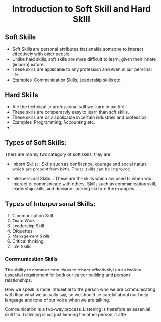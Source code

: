 # <center>Introduction to Soft Skill and Hard Skill</center>

## Soft Skills
- Soft Skills are personal attributes that enable someone to interact effectively with other people.
- Unlike hard skills, soft skills are more difficult to learn, given their innate (in born) nature.
- These skills are applicable to any profession and even in our personal life.
- Examples: Communication Skills, Leadership skills etc.
## Hard Skills
- Are the technical or professional skill we learn in our life.
- These skills are comperativly easy to learn than soft skills.
- These skills are only applicable in certain industries and profession.
- Examples: Programming, Accounting etc.
- 
## Types of Soft Skills:
There are mainly two category of soft skills, they are:
- Inborn Skills:
	: Skills such as confidence, courage and social nature which are present from birth. These skills can be improved.
  
- Interpersonal Skills:
	: These are the skills which are used to when you interact or communicate with others. Skills such as communication skill, leadership skills, and decision- making skill are the examples.

## Types of Interpersonal Skills:
 1. Communication Skill
 2. Team Work
 3. Leadership Skill
 4. Etiquettes
 5. Management Skills
 6. Critical thinking
 7. Life Skills 

### Communication Skills
The ability to communicate ideas to others effectively is an absolute essential requirement for both our career building and personal relationships.

How we speak is more influential to the person who we are communicating with than what we actually say, so we should be careful about our body language and tone of our voice when we are talking.

Communication is a two–way process. Listening is therefore an essential skill too. Listening is not just hearing the other person, it atte
	
  
<!--stackedit_data:
eyJoaXN0b3J5IjpbLTIwNzYzNTYwNDUsNDY4ODkyODc0LDc5NT
I3MDY4OV19
-->